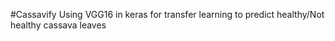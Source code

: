 #Cassavify
Using VGG16 in keras for transfer learning to predict healthy/Not healthy cassava leaves
